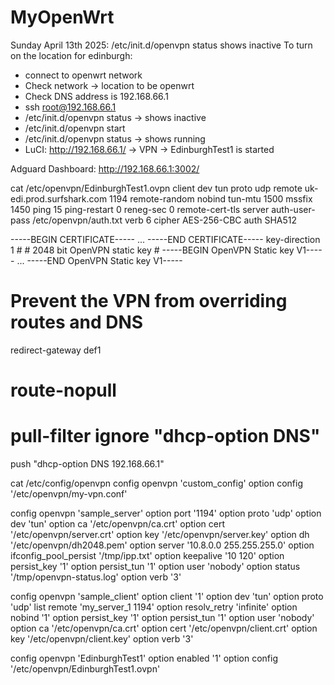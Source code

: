 # MyOpenWrt

Sunday April 13th 2025:
/etc/init.d/openvpn status shows inactive
To turn on the location for edinburgh:
- connect to openwrt network
- Check network -> location to be openwrt
- Check DNS address is 192.168.66.1
- ssh root@192.168.66.1
- /etc/init.d/openvpn status -> shows inactive
- /etc/init.d/openvpn start
- /etc/init.d/openvpn status -> shows running
- LuCI: http://192.168.66.1/ -> VPN -> EdinburghTest1 is started





Adguard Dashboard:
http://192.168.66.1:3002/



cat /etc/openvpn/EdinburghTest1.ovpn 
client
dev tun
proto udp
remote uk-edi.prod.surfshark.com 1194
remote-random
nobind
tun-mtu 1500
mssfix 1450
ping 15
ping-restart 0
reneg-sec 0
remote-cert-tls server
auth-user-pass /etc/openvpn/auth.txt
verb 6
cipher AES-256-CBC
auth SHA512

<ca>
-----BEGIN CERTIFICATE-----
...
-----END CERTIFICATE-----
</ca>
key-direction 1
<tls-auth>
#
# 2048 bit OpenVPN static key
#
-----BEGIN OpenVPN Static key V1-----
...
-----END OpenVPN Static key V1-----
</tls-auth>

# Prevent the VPN from overriding routes and DNS
redirect-gateway def1
# route-nopull
# pull-filter ignore "dhcp-option DNS"
push "dhcp-option DNS 192.168.66.1"



cat /etc/config/openvpn
config openvpn 'custom_config'
	option config '/etc/openvpn/my-vpn.conf'

config openvpn 'sample_server'
	option port '1194'
	option proto 'udp'
	option dev 'tun'
	option ca '/etc/openvpn/ca.crt'
	option cert '/etc/openvpn/server.crt'
	option key '/etc/openvpn/server.key'
	option dh '/etc/openvpn/dh2048.pem'
	option server '10.8.0.0 255.255.255.0'
	option ifconfig_pool_persist '/tmp/ipp.txt'
	option keepalive '10 120'
	option persist_key '1'
	option persist_tun '1'
	option user 'nobody'
	option status '/tmp/openvpn-status.log'
	option verb '3'

config openvpn 'sample_client'
	option client '1'
	option dev 'tun'
	option proto 'udp'
	list remote 'my_server_1 1194'
	option resolv_retry 'infinite'
	option nobind '1'
	option persist_key '1'
	option persist_tun '1'
	option user 'nobody'
	option ca '/etc/openvpn/ca.crt'
	option cert '/etc/openvpn/client.crt'
	option key '/etc/openvpn/client.key'
	option verb '3'

config openvpn 'EdinburghTest1'
        option enabled '1'
	option config '/etc/openvpn/EdinburghTest1.ovpn'
